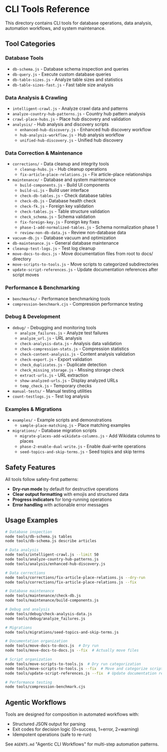 # CLI Tools Reference

This directory contains CLI tools for database operations, data analysis, automation workflows, and system maintenance.

## Tool Categories

### Database Tools
- `db-schema.js` - Database schema inspection and queries
- `db-query.js` - Execute custom database queries
- `db-table-sizes.js` - Analyze table sizes and statistics
- `db-table-sizes-fast.js` - Fast table size analysis

### Data Analysis & Crawling
- `intelligent-crawl.js` - Analyze crawl data and patterns
- `analyze-country-hub-patterns.js` - Country hub pattern analysis
- `crawl-place-hubs.js` - Place hub discovery and validation
- `analysis/` - Hub analysis and discovery scripts
  - `enhanced-hub-discovery.js` - Enhanced hub discovery workflow
  - `hub-analysis-workflow.js` - Hub analysis workflow
  - `unified-hub-discovery.js` - Unified hub discovery

### Data Correction & Maintenance
- `corrections/` - Data cleanup and integrity tools
  - `cleanup-hubs.js` - Hub cleanup operations
  - `fix-article-place-relations.js` - Fix article-place relationships
- `maintenance/` - Database and system maintenance
  - `build-components.js` - Build UI components
  - `build-ui.js` - Build user interface
  - `check-db-tables.js` - Check database tables
  - `check-db.js` - Database health check
  - `check-fk.js` - Foreign key validation
  - `check-tables.js` - Table structure validation
  - `check_schema.js` - Schema validation
  - `fix-foreign-key.js` - Foreign key fixes
  - `phase-1-add-normalized-tables.js` - Schema normalization phase 1
  - `review-non-db-data.js` - Review non-database data
- `vacuum-db.js` - Database vacuum and optimization
- `db-maintenance.js` - General database maintenance
- `cleanup-test-logs.js` - Test log cleanup
- `move-docs-to-docs.js` - Move documentation files from root to docs/ directory
- `move-scripts-to-tools.js` - Move scripts to categorized subdirectories
- `update-script-references.js` - Update documentation references after script moves

### Performance & Benchmarking
- `benchmarks/` - Performance benchmarking tools
- `compression-benchmark.cjs` - Compression performance testing

### Debug & Development
- `debug/` - Debugging and monitoring tools
  - `analyze_failures.js` - Analyze test failures
  - `analyze_url.js` - URL analysis
  - `check-analysis-data.js` - Analysis data validation
  - `check-compression-stats.js` - Compression statistics
  - `check-content-analysis.js` - Content analysis validation
  - `check-export.js` - Export validation
  - `check_duplicates.js` - Duplicate detection
  - `check_missing_storage.js` - Missing storage check
  - `extract-urls.js` - URL extraction
  - `show-analyzed-urls.js` - Display analyzed URLs
  - `temp_check.js` - Temporary checks
- `manual-tests/` - Manual testing utilities
- `count-testlogs.js` - Test log analysis

### Examples & Migrations
- `examples/` - Example scripts and demonstrations
  - `sample-place-matching.js` - Place matching examples
- `migrations/` - Database migration scripts
  - `migrate-places-add-wikidata-columns.js` - Add Wikidata columns to places
  - `phase-2-enable-dual-write.js` - Enable dual-write operations
  - `seed-topics-and-skip-terms.js` - Seed topics and skip terms

## Safety Features

All tools follow safety-first patterns:
- **Dry-run mode** by default for destructive operations
- **Clear output formatting** with emojis and structured data
- **Progress indicators** for long-running operations
- **Error handling** with actionable error messages

## Usage Examples

```bash
# Database inspection
node tools/db-schema.js tables
node tools/db-schema.js describe articles

# Data analysis
node tools/intelligent-crawl.js --limit 50
node tools/analyze-country-hub-patterns.js
node tools/analysis/enhanced-hub-discovery.js

# Data corrections
node tools/corrections/fix-article-place-relations.js --dry-run
node tools/corrections/fix-article-place-relations.js --fix

# Database maintenance
node tools/maintenance/check-db.js
node tools/maintenance/build-components.js

# Debug and analysis
node tools/debug/check-analysis-data.js
node tools/debug/analyze_failures.js

# Migrations
node tools/migrations/seed-topics-and-skip-terms.js

# Documentation organization
node tools/move-docs-to-docs.js  # Dry run
node tools/move-docs-to-docs.js --fix  # Actually move files

# Script organization
node tools/move-scripts-to-tools.js  # Dry run categorization
node tools/move-scripts-to-tools.js --fix  # Move and categorize scripts
node tools/update-script-references.js --fix  # Update documentation references

# Performance testing
node tools/compression-benchmark.cjs
```

## Agentic Workflows

Tools are designed for composition in automated workflows with:
- Structured JSON output for parsing
- Exit codes for decision logic (0=success, 1=error, 2=warning)
- Idempotent operations (safe to re-run)

See `AGENTS.md` "Agentic CLI Workflows" for multi-step automation patterns.
